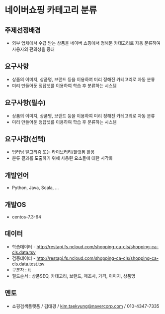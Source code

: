 # 네이버쇼핑 카테고리 분류

## 주제선정배경
- 외부 업체에서 수급 받는 상품을 네이버 쇼핑에서 정해둔 카테고리로 자동 분류하여 사용자의 편의성을 증대

## 요구사항
- 상품의 이미지, 상품명, 브랜드 등을 이용하여 미리 정해진 카테고리로 자동 분류
- 미리 만들어둔 정답셋를 이용하여 학습 후 분류하는 시스템

## 요구사항(필수)
- 상품의 이미지, 상품명, 브랜드 등을 이용하여 미리 정해진 카테고리로 자동 분류
- 미리 만들어둔 정답셋를 이용하여 학습 후 분류하는 시스템

## 요구사항(선택)
- 딥러닝 알고리즘 또는 라이브러리/플랫폼 활용
- 분류 결과를 도출하기 위해 사용된 요소들에 대한 시각화

## 개발언어
- Python, Java, Scala, ...

## 개발OS
- centos-7.3-64

## 데이터
- 학습데이터  -  http://restapi.fs.ncloud.com/shopping-ca-cls/shopping-ca-cls.data.tsv
- 검증데이터  -  http://restapi.fs.ncloud.com/shopping-ca-cls/shopping-ca-cls.data.test.tsv
- 구분자 : \t
- 필드순서 : 상품SEQ, 카테고리, 브랜드, 제조사, 가격, 이미지, 상품명

## 멘토
- 쇼핑검색플랫폼 / 김태경 / kim.taekyung@navercorp.com / 010-4347-7335
